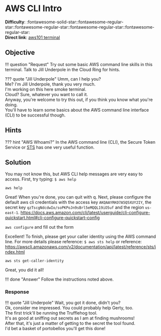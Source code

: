 # AWS CLI Intro

**Difficulty**: :fontawesome-solid-star::fontawesome-regular-star::fontawesome-regular-star::fontawesome-regular-star::fontawesome-regular-star:<br/>
**Direct link**: [aws101 terminal](https://hhc22-wetty.kringlecon.com/?&challenge=aws101&id=a0dafcb2-c258-4260-a314-c935cdbfaf0a&area=level4)


## Objective

!!! question "Request"
    Try out some basic AWS command line skills in this terminal. Talk to Jill Underpole in the Cloud Ring for hints.

??? quote "Jill Underpole"
    Umm, can I help you?<br/>
    Me? I'm Jill Underpole, thank you very much.<br/>
    I'm working on this here smoke terminal.<br/>
    Cloud? Sure, whatever you want to call it.<br/>
    Anyway, you're welcome to try this out, if you think you know what you're doing.<br/>
    You'll have to learn some basics about the AWS command line interface (CLI) to be successful though.


## Hints

??? hint "AWS Whoami?"
    In the AWS command line (CLI), the Secure Token Service or [STS](https://awscli.amazonaws.com/v2/documentation/api/latest/reference/sts/get-caller-identity.html) has one very useful function.


## Solution

You may not know this, but AWS CLI help messages are very easy to access. First, try typing:
`$ aws help`

`aws help`

Great! When you're done, you can quit with q.
Next, please configure the default aws cli credentials with the access key `AKQAAYRKO7A5Q5XUY2IY`, the secret key `qzTscgNdcdwIo/soPKPoJn9sBrl5eMQQL19iO5uf` and the region `us-east-1`.
https://docs.aws.amazon.com/cli/latest/userguide/cli-configure-quickstart.html#cli-configure-quickstart-config

`aws configure` and fill out the form

Excellent! To finish, please get your caller identity using the AWS command line. For more details please reference:
`$ aws sts help`
or reference:
https://awscli.amazonaws.com/v2/documentation/api/latest/reference/sts/index.html

`aws sts get-caller-identity`

Great, you did it all!


!!! done "Answer"
    Follow the instructions noted above.


### Response

!!! quote "Jill Underpole"
    Wait, you got it done, didn't you?<br/>
    Ok, consider me impressed. You could probably help Gerty, too.<br/>
    The first trick'll be running the Trufflehog tool.<br/>
    It's as good at sniffing out secrets as I am at finding mushrooms!<br/>
    After that, it's just a matter of getting to the secret the tool found.<br/>
    I'd bet a basket of portobellos you'll get this done!
